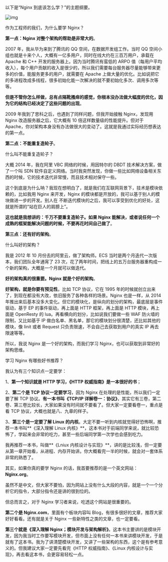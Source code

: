 以下是“Nginx 到底该怎么学？”的主题纲要。

![img](https://mmbiz.qpic.cn/mmbiz_png/xabgupsPLbT5BDLUjaQcEcZp1PAicZ8ia5rOUYiaicicVKjGTRrFCd7Zz9EicU8I8xTRM8micW88fkejdWG8ic2aLXibibzA/640?wx_fmt=png&tp=webp&wxfrom=5&wx_lazy=1&wx_co=1)

作为工程师的我们，为什么要学 Nginx？

**第一点：Nginx 对整个架构的帮助是非常大的**。

2007 年，我从华为来到了腾讯的 QQ 空间，在数据开发组工作。当时 QQ 空间小组也就是十来个人，大概有一亿多用户，同时在线大约在三百万用户，承载在 Apache 和 C++ 开发的服务器上。因为当时腾讯有蛮低的 ARPO 值（每用户平均收入），每个用户贡献的收入是很少的，所以我们需要每台服务器尽量能够带来更多的价值，能服务更多的用户，就需要在 Apache 上做大量的优化。比如说把它的多进程改成多线程，很多初始化能一次解决的就不要初始化多次、调用多次等等。

**但是不管你怎么样做，总有点隔靴搔痒的感觉，你根本没办法做大幅度的优化，因为它的结构已经决定了这些问题的出现**。

2009 年我到了思科之后，也遇到了同样问题，但我开始接触 Nginx，发现用 Nginx 改造服务器之后，它大概有 10 倍这样数量级的性能提升。但对于 Apache，你对架构本身没有办法做很大的变动了。这就是我通过实际经历想表达的第一点。

**第二点：不能重复造轮子**。

什么叫不能重复造轮子？

大概 2014 年，我在阿里 VBC 网络的时候，用因特尔的 DBDT 技术解决方案，做了一个叫 SDN 软件自定义网络。当时我突然发现，你做一些比如网络设备相关东西的时候，它的技术迭代非常慢，而且技术相对保守一些。

这个到底是为什么呐？我现在想明白了，就是我们在互联网背景下，技术是模块依赖的，比如我用 Nginx 来开发，Nginx 的模块都是开放的，我可以基于别人的模块做进一步的开发。别人在 不断迭代模块的之后，我可以享受到优化的好处，这就是所谓的“站在巨人的肩膀上”。

**这也就是我想讲的：千万不要重复造轮子。如果 Nginx 能解决，或者说任何一个成熟的框架能解决问题的时候，不要再花时间自己做了**。

**第三点：还有好的架构**。

什么叫好的架构？

我是 2012 年 10 月份去的阿里云，做了架构师。ECS 当时是两个月迭代一次版本，我们团队全年通宵了 23 次，花了两年时间，把线上的五万台服务器重构成一个新的架构，大概是一个月就可以做迭代。

**好的架构真的很重要。Nginx 就是个好的架构**。

**好架构，就是你要有预见性**。比如 TCP 协议，它在 1995 年的时候就创立出来了，到现在都没有大改，依旧服务了各种各样的场景。Nginx 也是一样，从 2014 年推出来后基本没多大变化。但它的模块化，是纵向的划分的架构，最底层是事件驱动，基于 EP 的事件驱动，再上面是 HTTP 框架，再上面是 HTTP 模块，再上面是 OpenResty 的 lua。再看横向的划分，比如说我们要做一些 WAF 防火墙的限制，又比如基于 IP 做白名单、黑名单，那它的模块划分很清楚，还比如其他的模块，像 linit 或者 Request 只负责限速，不会自己去获取到用户的真实 IP 再去限速等等。

所以，我说 Nginx 是一个好的架构，而我们学习 Nginx，也可以获取到非常好的架构思维。



学习 Nginx 有哪些好书推荐？

我认为有三个知识点一定要学：

1、**第一个知识就是 HTTP 学习，《HTTP 权威指南》是一本很好的书**；

2、**第二个是 TCP 协议一定要学习**，因为 Nginx 在处理的是性能，所以我们一定要了解 TCP 协议。**有一本书叫《TCP/IP 详解卷一：协议》**，其实它有三卷，第二卷、第三卷比较长，大家如果没有时间就不要看了。但大家一定要看卷一，重点是看 TCP 协议，大概也就是八、九章的样子。

3、**第三个是一定要了解 Linux 的内核**。大定不要一听到内核就觉得好恐怖啊，推荐一本书叫**《深入理解 Linux 内核》**，这本书对于前端同学来说，就比较恐怖了，学起来会非常的吃力，甚至一些后端同学第一次学也会感到吃力。

我再推荐一本书，叫做**《Lniux 内核设计与实现》**，讲的是比较浅，但一定要从第一章开始看，从进程、内存开始讲。你大概看完一半的时候，就会对一套体系非常的熟悉了。

其实，如果你真的要学 Nginx 的话，我首要推荐的是一个英文网站：**Nginx.org**。

虽然不是中文，但大家不要怕，因为网站上没有什么大段的内容，就是一个一个分析它的指令，大部分指令还是讲的很到位的。

但总而言之，对于 Nginx 学习者来说，吃透这个网站是很重要的。

**第二个是 Nginx.com**，里面有个板块内容叫 Blog，有很多很好的文章，推荐大家好好看看。还有就是关于 Nginx 一些新特性之类的文章，也一定要看。

**第三个就是《深入理解 Nginx；模块开发与架构解析》**。这本书主要讲的是模块开发，因为我当时工作要写模块开发，但市面上没有任何一本书来讲模块开发，于是就有了这本书。我为了讲清楚模块开发，又讲了一些架构的东西，这个是有参考意义的。但我建议大家一定要先看完《HTTP 权威指南》、《Linux 内核设计与实现》，再去看这本书，会更容易轻松一点。